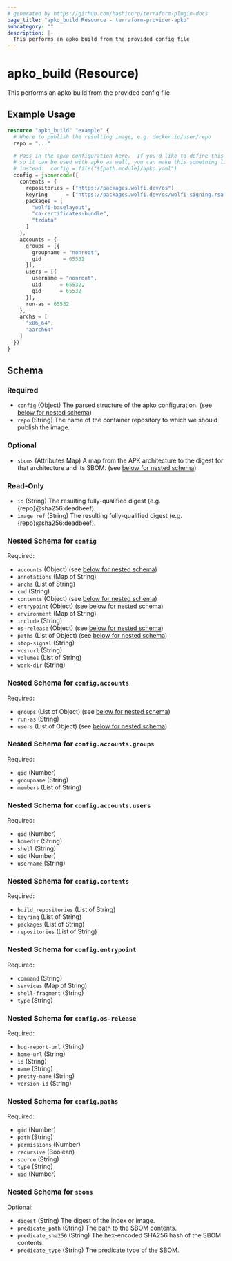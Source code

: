 ```yaml
---
# generated by https://github.com/hashicorp/terraform-plugin-docs
page_title: "apko_build Resource - terraform-provider-apko"
subcategory: ""
description: |-
  This performs an apko build from the provided config file
---
```


# apko_build (Resource)

This performs an apko build from the provided config file

## Example Usage

```terraform
resource "apko_build" "example" {
  # Where to publish the resulting image, e.g. docker.io/user/repo
  repo = "..."

  # Pass in the apko configuration here.  If you'd like to define this in a file
  # so it can be used with apko as well, you can make this something like this
  # instead:  config = file("${path.module}/apko.yaml")
  config = jsonencode({
    contents = {
      repositories = ["https://packages.wolfi.dev/os"]
      keyring      = ["https://packages.wolfi.dev/os/wolfi-signing.rsa.pub"]
      packages = [
        "wolfi-baselayout",
        "ca-certificates-bundle",
        "tzdata"
      ]
    },
    accounts = {
      groups = [{
        groupname = "nonroot",
        gid       = 65532
      }],
      users = [{
        username = "nonroot",
        uid      = 65532,
        gid      = 65532
      }],
      run-as = 65532
    },
    archs = [
      "x86_64",
      "aarch64"
    ]
  })
}
```

<!-- schema generated by tfplugindocs -->
## Schema

### Required

- `config` (Object) The parsed structure of the apko configuration. (see [below for nested schema](#nestedatt--config))
- `repo` (String) The name of the container repository to which we should publish the image.

### Optional

- `sboms` (Attributes Map) A map from the APK architecture to the digest for that architecture and its SBOM. (see [below for nested schema](#nestedatt--sboms))

### Read-Only

- `id` (String) The resulting fully-qualified digest (e.g. {repo}@sha256:deadbeef).
- `image_ref` (String) The resulting fully-qualified digest (e.g. {repo}@sha256:deadbeef).

<a id="nestedatt--config"></a>
### Nested Schema for `config`

Required:

- `accounts` (Object) (see [below for nested schema](#nestedobjatt--config--accounts))
- `annotations` (Map of String)
- `archs` (List of String)
- `cmd` (String)
- `contents` (Object) (see [below for nested schema](#nestedobjatt--config--contents))
- `entrypoint` (Object) (see [below for nested schema](#nestedobjatt--config--entrypoint))
- `environment` (Map of String)
- `include` (String)
- `os-release` (Object) (see [below for nested schema](#nestedobjatt--config--os-release))
- `paths` (List of Object) (see [below for nested schema](#nestedobjatt--config--paths))
- `stop-signal` (String)
- `vcs-url` (String)
- `volumes` (List of String)
- `work-dir` (String)

<a id="nestedobjatt--config--accounts"></a>
### Nested Schema for `config.accounts`

Required:

- `groups` (List of Object) (see [below for nested schema](#nestedobjatt--config--accounts--groups))
- `run-as` (String)
- `users` (List of Object) (see [below for nested schema](#nestedobjatt--config--accounts--users))

<a id="nestedobjatt--config--accounts--groups"></a>
### Nested Schema for `config.accounts.groups`

Required:

- `gid` (Number)
- `groupname` (String)
- `members` (List of String)


<a id="nestedobjatt--config--accounts--users"></a>
### Nested Schema for `config.accounts.users`

Required:

- `gid` (Number)
- `homedir` (String)
- `shell` (String)
- `uid` (Number)
- `username` (String)



<a id="nestedobjatt--config--contents"></a>
### Nested Schema for `config.contents`

Required:

- `build_repositories` (List of String)
- `keyring` (List of String)
- `packages` (List of String)
- `repositories` (List of String)


<a id="nestedobjatt--config--entrypoint"></a>
### Nested Schema for `config.entrypoint`

Required:

- `command` (String)
- `services` (Map of String)
- `shell-fragment` (String)
- `type` (String)


<a id="nestedobjatt--config--os-release"></a>
### Nested Schema for `config.os-release`

Required:

- `bug-report-url` (String)
- `home-url` (String)
- `id` (String)
- `name` (String)
- `pretty-name` (String)
- `version-id` (String)


<a id="nestedobjatt--config--paths"></a>
### Nested Schema for `config.paths`

Required:

- `gid` (Number)
- `path` (String)
- `permissions` (Number)
- `recursive` (Boolean)
- `source` (String)
- `type` (String)
- `uid` (Number)



<a id="nestedatt--sboms"></a>
### Nested Schema for `sboms`

Optional:

- `digest` (String) The digest of the index or image.
- `predicate_path` (String) The path to the SBOM contents.
- `predicate_sha256` (String) The hex-encoded SHA256 hash of the SBOM contents.
- `predicate_type` (String) The predicate type of the SBOM.
